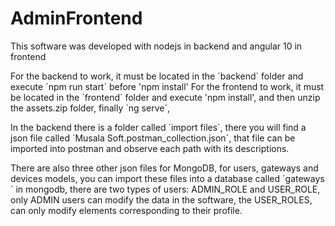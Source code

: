 # AdminFrontend
This software was developed with nodejs in backend and angular 10 in frontend

For the backend to work, it must be located in the ´backend´ folder and execute ´npm run start´ before 'npm install'
For the frontend to work, it must be located in the ´frontend´ folder and execute 'npm install', and then unzip the assets.zip folder, finally ´ng serve´,

In the backend there is a folder called ´import files´, there you will find a json file called ´Musala Soft.postman_collection.json´, that file can be imported into postman and observe each path with its descriptions.

There are also three other json files for MongoDB, for users, gateways and devices models, you can import these files into a database called ´gateways´ in mongodb, there are two types of users: ADMIN_ROLE and USER_ROLE, only ADMIN users can modify the data in the software, the USER_ROLES, can only modify elements corresponding to their profile.
